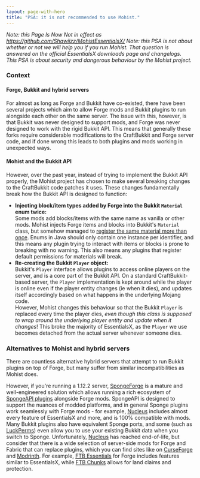 ```yaml
---
layout: page-with-hero
title: "PSA: it is not recommended to use Mohist."
---
```

*Note: this Page Is Now Not in effect as https://github.com/Shawiizz/MohistEssentialsX/*
*Note: this PSA is not about whether or not we will help you if you run Mohist. That question is answered on the
official EssentialsX downloads page and changelogs.  
This PSA is about security and dangerous behaviour by the Mohist project.*


### Context

#### Forge, Bukkit and hybrid servers

For almost as long as Forge and Bukkit have co-existed, there have been several projects which aim to allow Forge mods
and Bukkit plugins to run alongside each other on the same server. The issue with this, however, is that Bukkit was
never designed to support mods, and Forge was never designed to work with the rigid Bukkit API. This means that
generally these forks require considerable modifications to the CraftBukkit and Forge server code, and if done wrong
this leads to both plugins and mods working in unexpected ways.

#### Mohist and the Bukkit API

However, over the past year, instead of trying to implement the Bukkit API properly, the Mohist project has chosen to
make several breaking changes to the CraftBukkit code patches it uses. These changes fundamentally break how the Bukkit
API is designed to function:

- **Injecting block/item types added by Forge into the Bukkit `Material` enum twice:**  
  Some mods add blocks/items with the same name as vanilla or other mods. Mohist injects Forge items and blocks into
  Bukkit's `Material` class, but somehow managed to [register the same material more than once](https://github.com/MohistMC/Mohist/issues/443).
  Enums in Java should only contain one instance per identifier, and this means any plugin trying to interact with
  items or blocks is prone to breaking with no warning. This also means any plugins that register default permissions
  for materials will break.
- **Re-creating the Bukkit `Player` object:**  
  Bukkit's `Player` interface allows plugins to access online players on the server, and is a core part of the Bukkit
  API. On a standard CraftBukkit-based server, the `Player` implementation is kept around while the player is online
  even if the player entity changes (ie when it dies), and updates itself accordingly based on what happens in the
  underlying Mojang code.  
  However, Mohist changes this behaviour so that the Bukkit `Player` is replaced every time the player dies, *even
  though this class is supposed to wrap around the underlying player entity and update when it changes*! This broke
  the majority of EssentialsX, as the `Player` we use becomes detached from the actual server whenever someone dies.


### Alternatives to Mohist and hybrid servers

There are countless alternative hybrid servers that attempt to run Bukkit plugins on top of Forge, but many suffer from
similar incompatibilities as Mohist does.

However, if you're running a 1.12.2 server, [SpongeForge](https://www.spongepowered.org/) is a mature and
well-engineered solution which allows running a rich ecosystem of [SpongeAPI plugins](https://ore.spongepowered.org/)
alongside Forge mods. SpongeAPI is designed to support the nuances of modded platforms, and in general Sponge plugins
work seamlessly with Forge mods - for example, [Nucleus](https://v2.nucleuspowered.org/) includes almost every feature
of EssentialsX and more, and is 100% compatible with mods. Many Bukkit plugins also have equivalent Sponge ports, and
some (such as [LuckPerms](https://luckperms.net/)) even allow you to use your existing Bukkit data when you switch to
Sponge. Unfortunately, [Nucleus](https://v2.nucleuspowered.org/) has reached end-of-life, but consider that there is a wide selection of
server-side mods for Forge and Fabric that can replace plugins, which you can find sites like on [CurseForge](https://www.curseforge.com/minecraft/mc-mods/ftb-essentials-forge)
and [Modrinth](https://modrinth.com/mods). For example, [FTB Essentials](https://www.curseforge.com/minecraft/mc-mods/ftb-essentials-forge)
for Forge includes features similar to EssentialsX, while [FTB Chunks](https://www.curseforge.com/minecraft/mc-mods/ftb-chunks-forge)
allows for land claims and protection.
